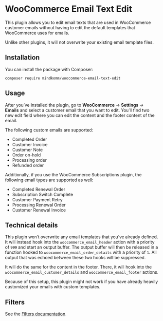 # WooCommerce Email Text Edit

This plugin allows you to edit email texts that are used in WooCommerce customer emails without having to edit the default templates that WooCommerce uses for emails.

Unlike other plugins, it will not overwrite your existing email template files.

## Installation

You can install the package with Composer:

```
composer require mindkomm/woocommerce-email-text-edit
```

## Usage

After you’ve installed the plugin, go to **WooCommerce** &rarr; **Settings** &rarr; **Emails** and select a customer email that you want to edit. You’ll find two new edit field where you can edit the content and the footer content of the email.

The following custom emails are supported:

- Completed Order
- Customer Invoice
- Customer Note
- Order on-hold
- Processing order
- Refunded order

Additionally, if you use the WooCommerce Subscriptions plugin, the following email types are supported as well:

- Completed Renewal Order
- Subscription Switch Complete
- Customer Payment Retry
- Processing Renewal Order
- Customer Renewal Invoice

## Technical details

This plugin won’t overwrite any email templates that you’ve already defined. It will instead hook into the `woocommerce_email_header` action with a priority of `999` and start an output buffer. The output buffer will then be released in a function hooked to `woocommerce_email_order_details` with a priority of `1`. All output that was echoed between these two hooks will be suppressed.

It will do the same for the content in the footer. There, it will hook into the `woocommerce_email_customer_details` and `woocommerce_email_footer` actions.

Because of this setup, this plugin might not work if you have already heavily customized your emails with custom templates.

## Filters

See the [Filters documentation](https://github.com/mindkomm/woocommerce-email-text-edit/blob/master/docs/filters.md).


